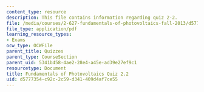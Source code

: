 ```yaml
---
content_type: resource
description: This file contains information regarding quiz 2-2.
file: /media/courses/2-627-fundamentals-of-photovoltaics-fall-2013/d5777354c92c2c59d341409d4af7ce55_MIT2_627F13_Quiz2_2.pdf
file_type: application/pdf
learning_resource_types:
- Exams
ocw_type: OCWFile
parent_title: Quizzes
parent_type: CourseSection
parent_uid: 5341b458-4ae2-28e4-a45e-ad39e27ef9c1
resourcetype: Document
title: Fundamentals of Photovoltaics Quiz 2.2
uid: d5777354-c92c-2c59-d341-409d4af7ce55
---
```

